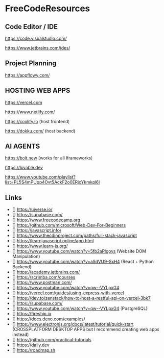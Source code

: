 # FreeCodeResources

## Code Editor / IDE
https://code.visualstudio.com/

https://www.jetbrains.com/ides/


## Project Planning
https://appflowy.com/


## HOSTING WEB APPS
https://vercel.com

https://www.netlify.com/

https://coolify.io (host frontend)

https://dokku.com/ (host backend)


## AI AGENTS
https://bolt.new (works for all lframeworks)

https://lovable.dev

https://www.youtube.com/playlist?list=PL5S4mPUpp4Ovt5AckF2o0ERjoYkmkpl6I

## Links
- [] https://uiverse.io/
- [] https://supabase.com/
- [] https://www.freecodecamp.org  
- [] https://github.com/microsoft/Web-Dev-For-Beginners
- [] https://javascript.info/
- [] https://www.theodinproject.com/paths/full-stack-javascript
- [] https://learnjavascript.online/app.html  
- [] https://www.learn-js.org/
- [] https://www.youtube.com/watch?v=5fb2aPlgoys (Website DOM Manipulation)
- [] https://www.youtube.com/watch?v=aSdVU9-SxH4 (React + Python Backend)
- [] https://academy.jetbrains.com/
- [] https://scrimba.com/courses  
- [] https://www.postman.com/
- [] https://www.youtube.com/watch?v=qw--VYLpxG4
- [] https://vercel.com/guides/using-express-with-vercel
- [] https://dev.to/zenstack/how-to-host-a-restful-api-on-vercel-3bk7
- [] https://supabase.com/
- [] https://www.youtube.com/watch?v=qw--VYLpxG4 (PostgreSQL)
- [] https://fireship.io  
- [] https://docs.deno.com/examples/ 
- [] https://www.electronjs.org/docs/latest/tutorial/quick-start (CROSSPLATFORM DESKTOP APPS but I recommend creating web apps instead)
- [] https://github.com/practical-tutorials  
- [] https://daily.dev  
- [] https://roadmap.sh
